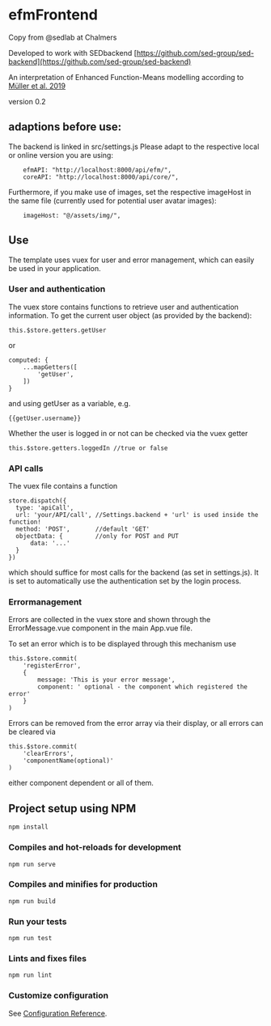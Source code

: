 # efmFrontend
Copy from @sedlab at Chalmers

Developed to work with SEDbackend [https://github.com/sed-group/sed-backend](https://github.com/sed-group/sed-backend)

An interpretation of Enhanced Function-Means modelling according to [Müller et al. 2019](https://www.cambridge.org/core/services/aop-cambridge-core/content/view/DA70513CCF3B187DAF99FD22BC127724/S0890060419000271a.pdf/div-class-title-enhanced-function-means-modeling-supporting-design-space-exploration-div.pdf)

version 0.2

## adaptions before use:
The backend is linked in src/settings.js
Please adapt to the respective local or online version you are using:
```
    efmAPI: "http://localhost:8000/api/efm/",
    coreAPI: "http://localhost:8000/api/core/",
```
Furthermore, if you make use of images, set the respective imageHost in the same file (currently used for potential user avatar images):
```
    imageHost: "@/assets/img/",
```

## Use
The template uses vuex for user and error management, which can easily be used in your application.

### User and authentication
The vuex store contains functions to retrieve user and authentication information.
To get the current user object (as provided by the backend):
```
this.$store.getters.getUser
```
or
```
computed: {
    ...mapGetters([
        'getUser',
    ])
}
```
and using getUser as a variable, e.g.
```
{{getUser.username}}
```

Whether the user is logged in or not can be checked via the vuex getter
```
this.$store.getters.loggedIn //true or false
```

### API calls
The vuex file contains a function 
```
store.dispatch({
  type: 'apiCall',      
  url: 'your/API/call', //Settings.backend + 'url' is used inside the function!
  method: 'POST',       //default 'GET'
  objectData: {         //only for POST and PUT
      data: '...'
  }               
})
```
which should suffice for most calls for the backend (as set in settings.js).
It is set to automatically use the authentication set by the login process.


### Errormanagement
Errors are collected in the vuex store and shown through the ErrorMessage.vue component in the main App.vue file.

To set an error which is to be displayed through this mechanism use
```
this.$store.commit(
    'registerError',
    {
        message: 'This is your error message',
        component: ' optional - the component which registered the error'
    }
)
```

Errors can be removed from the error array via their display, or all errors can be cleared via 
```
this.$store.commit(
    'clearErrors',
    'componentName(optional)'
)
```
either component dependent or all of them.

## Project setup using NPM
``` 
npm install
```

### Compiles and hot-reloads for development
```
npm run serve
```

### Compiles and minifies for production
```
npm run build
```

### Run your tests
```
npm run test
```

### Lints and fixes files
```
npm run lint
```

### Customize configuration
See [Configuration Reference](https://cli.vuejs.org/config/).
